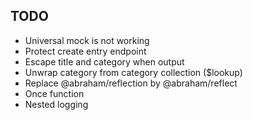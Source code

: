 ## TODO
* Universal mock is not working
* Protect create entry endpoint
* Escape title and category when output
* Unwrap category from category collection ($lookup)
* Replace @abraham/reflection by @abraham/reflect
* Once function
* Nested logging
